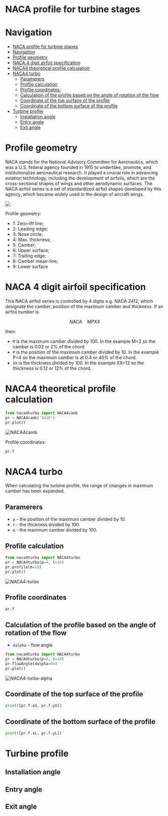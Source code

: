 # NACA profile for turbine stages

# Navigation
<!-- TOC -->
* [NACA profile for turbine stages](#naca-profile-for-turbine-stages)
* [Navigation](#navigation)
* [Profile geometry](#profile-geometry)
* [NACA 4 digit airfoil specification](#naca-4-digit-airfoil-specification)
* [NACA4 theoretical profile calculation](#naca4-theoretical-profile-calculation)
* [NACA4 turbo](#naca4-turbo)
  * [Paramerers](#paramerers)
  * [Profile calculation](#profile-calculation)
  * [Profile coordinates:](#profile-coordinates)
  * [Calculation of the profile based on the angle of rotation of the flow](#calculation-of-the-profile-based-on-the-angle-of-rotation-of-the-flow)
  * [Coordinate of the top surface of the profile](#coordinate-of-the-top-surface-of-the-profile)
  * [Coordinate of the bottom surface of the profile](#coordinate-of-the-bottom-surface-of-the-profile)
* [Turbine profile](#turbine-profile)
  * [Installation angle](#installation-angle)
  * [Entry angle](#entry-angle)
  * [Exit angle](#exit-angle)
<!-- TOC -->

# Profile geometry

NACA stands for the National Advisory Committee for Aeronautics, 
which was a U.S. federal agency founded in 1915 to undertake, 
promote, and institutionalize aeronautical research. It played a 
crucial role in advancing aviation technology, including the 
development of airfoils, which are the cross-sectional shapes 
of wings and other aerodynamic surfaces. The NACA airfoil series 
is a set of standardized airfoil shapes developed by this agency, 
which became widely used in the design of aircraft wings.

![](images/naca4.png)

Profile geometry:
- 1: Zero-lift line; 
- 2: Leading edge; 
- 3: Nose circle; 
- 4: Max. thickness; 
- 5: Camber; 
- 6: Upper surface; 
- 7: Trailing edge; 
- 8: Camber mean-line; 
- 9: Lower surface

# NACA 4 digit airfoil specification

This NACA airfoil series is controlled by 4 digits e.g. 
NACA 2412, which designate the camber, position of the maximum 
camber and thickness. If an airfoil number is

$$NACA \quad M  P  XX$$

then:
- `M` is the maximum camber divided by 100. In the example M=2 so the camber is 0.02 or 2% of the chord
- `P` is the position of the maximum camber divided by 10. In the example P=4 so the maximum camber is at 0.4 or 40% of the chord.
- `XX` is the thickness divided by 100. In the example XX=12 so the thiickness is 0.12 or 12% of the chord.



# NACA4 theoretical profile calculation

```python
from naca4turbo import NACA4camb
pr = NACA4camb('9410')
pr.plot()
```
![NACA4camb](images/NACA4camb.jpg)

Profile coordinates:

```python
pr.f
```

# NACA4 turbo

When calculating the turbine profile, the range of changes 
in maximum camber has been expanded.


## Paramerers

- `p` - the position of the maximum camber divided by 10.
- `t` - the thickness divided by 100.
- `m` - the maximum camber divided by 100.

## Profile calculation

```python
from naca4turbo import NACA4turbo
pr = NACA4turbo(p=4, t=10)
pr.profile(m=10)
pr.plot()
```

![NACA4-turbo](images/NACA4-turbo.jpg)

## Profile coordinates

```python
pr.f
```


## Calculation of the profile based on the angle of rotation of the flow

- `dalpha` - flow angle.

```python
from naca4turbo import NACA4turbo
pr = NACA4turbo(p=4, t=10)
pr.flowAngle(dalpha=64)
pr.plot()
```
![NACA4-turbo-alpha](images/NACA4-turbo-alpha.jpg)


## Coordinate of the top surface of the profile
```python
print([pr.f.xU, pr.f.yU])
```

## Coordinate of the bottom surface of the profile
```python
print([pr.f.xL, pr.f.yL])
```

# Turbine profile

## Installation angle

## Entry angle

## Exit angle
